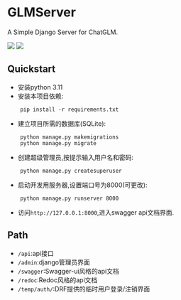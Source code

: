 # GLMServer

A Simple Django Server for ChatGLM.

![](https://img.shields.io/badge/author-Gaozih-%2366ccff)
![](https://img.shields.io/github/license/Gzh0821/Optimization_project)


## Quickstart
- 安装python 3.11
- 安装本项目依赖:
```
    pip install -r requirements.txt
```
- 建立项目所需的数据库(SQLite):
```
    python manage.py makemigrations
    python manage.py migrate
```
- 创建超级管理员,按提示输入用户名和密码:
```
    python manage.py createsuperuser
```
- 启动开发用服务器,设置端口号为8000(可更改):
```
    python manage.py runserver 8000
```
- 访问`http://127.0.0.1:8000`,进入swagger api文档界面.
## Path
- `/api`:api接口
- `/admin`:django管理员界面
- `/swagger`:Swagger-ui风格的api文档
- `/redoc`:Redoc风格的api文档
- `/temp/auth/`:DRF提供的临时用户登录/注销界面

